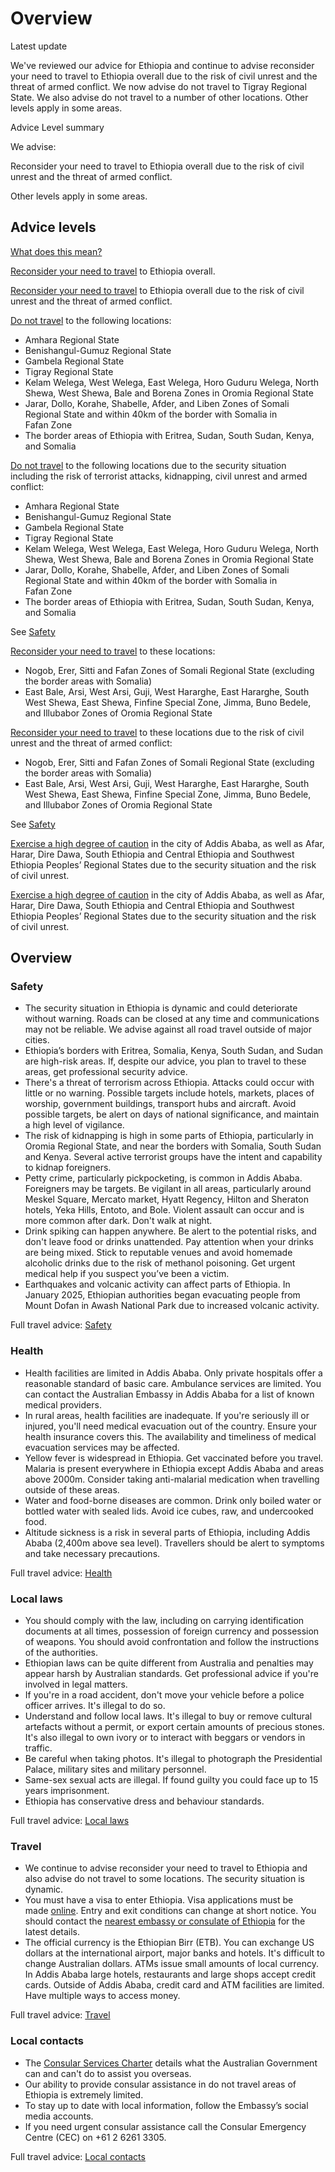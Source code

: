 # Overview

Latest update

We've reviewed our advice for Ethiopia and continue to advise reconsider your need to travel to Ethiopia overall due to the risk of civil unrest and the threat of armed conflict. We now advise do not travel to Tigray Regional State. We also advise do not travel to a number of other locations. Other levels apply in some areas.

Advice Level summary

We advise:

Reconsider your need to travel to Ethiopia overall due to the risk of civil unrest and the threat of armed conflict.

Other levels apply in some areas.

## Advice levels

[What does this mean?](/before-you-go/travel-advice-explained/)

[Reconsider your need to travel](https://www.smartraveller.gov.au/consular-services/travel-advice-explained#level3) to Ethiopia overall.

[Reconsider your need to travel](https://www.smartraveller.gov.au/consular-services/travel-advice-explained#level3) to Ethiopia overall due to the risk of civil unrest and the threat of armed conflict.

[Do not travel](https://www.smartraveller.gov.au/consular-services/travel-advice-explained#level4 ) to the following locations:

* Amhara Regional State
* Benishangul-Gumuz Regional State
* Gambela Regional State
* Tigray Regional State
* Kelam Welega, West Welega, East Welega, Horo Guduru Welega, North Shewa, West Shewa, Bale and Borena Zones in Oromia Regional State
* Jarar, Dollo, Korahe, Shabelle, Afder, and Liben Zones of Somali Regional State and within 40km of the border with Somalia in Fafan Zone
* The border areas of Ethiopia with Eritrea, Sudan, South Sudan, Kenya, and Somalia

[Do not travel](https://www.smartraveller.gov.au/consular-services/travel-advice-explained#level4 ) to the following locations due to the security situation including the risk of terrorist attacks, kidnapping, civil unrest and armed conflict: 

* Amhara Regional State
* Benishangul-Gumuz Regional State
* Gambela Regional State
* Tigray Regional State
* Kelam Welega, West Welega, East Welega, Horo Guduru Welega, North Shewa, West Shewa, Bale and Borena Zones in Oromia Regional State
* Jarar, Dollo, Korahe, Shabelle, Afder, and Liben Zones of Somali Regional State and within 40km of the border with Somalia in Fafan Zone
* The border areas of Ethiopia with Eritrea, Sudan, South Sudan, Kenya, and Somalia

See [Safety](#safety)

[Reconsider your need to travel](https://www.smartraveller.gov.au/consular-services/travel-advice-explained#level3) to these locations:

* Nogob, Erer, Sitti and Fafan Zones of Somali Regional State (excluding the border areas with Somalia)
* East Bale, Arsi, West Arsi, Guji, West Hararghe, East Hararghe, South West Shewa, East Shewa, Finfine Special Zone, Jimma, Buno Bedele, and Illubabor Zones of Oromia Regional State

[Reconsider your need to travel](https://www.smartraveller.gov.au/consular-services/travel-advice-explained#level3) to these locations due to the risk of civil unrest and the threat of armed conflict:

* Nogob, Erer, Sitti and Fafan Zones of Somali Regional State (excluding the border areas with Somalia)
* East Bale, Arsi, West Arsi, Guji, West Hararghe, East Hararghe, South West Shewa, East Shewa, Finfine Special Zone, Jimma, Buno Bedele, and Illubabor Zones of Oromia Regional State

See [Safety](#safety)

[Exercise a high degree of caution](https://www.smartraveller.gov.au/consular-services/travel-advice-explained#level2) in the city of Addis Ababa, as well as Afar, Harar, Dire Dawa, South Ethiopia and Central Ethiopia and Southwest Ethiopia Peoples’ Regional States due to the security situation and the risk of civil unrest.

[Exercise a high degree of caution](https://www.smartraveller.gov.au/consular-services/travel-advice-explained#level2) in the city of Addis Ababa, as well as Afar, Harar, Dire Dawa, South Ethiopia and Central Ethiopia and Southwest Ethiopia Peoples’ Regional States due to the security situation and the risk of civil unrest.

## Overview

### Safety

* The security situation in Ethiopia is dynamic and could deteriorate without warning. Roads can be closed at any time and communications may not be reliable. We advise against all road travel outside of major cities.
* Ethiopia’s borders with Eritrea, Somalia, Kenya, South Sudan, and Sudan are high-risk areas. If, despite our advice, you plan to travel to these areas, get professional security advice.
* There's a threat of terrorism across Ethiopia. Attacks could occur with little or no warning. Possible targets include hotels, markets, places of worship, government buildings, transport hubs and aircraft. Avoid possible targets, be alert on days of national significance, and maintain a high level of vigilance.
* The risk of kidnapping is high in some parts of Ethiopia, particularly in Oromia Regional State, and near the borders with Somalia, South Sudan and Kenya. Several active terrorist groups have the intent and capability to kidnap foreigners.
* Petty crime, particularly pickpocketing, is common in Addis Ababa. Foreigners may be targets. Be vigilant in all areas, particularly around Meskel Square, Mercato market, Hyatt Regency, Hilton and Sheraton hotels, Yeka Hills, Entoto, and Bole. Violent assault can occur and is more common after dark. Don't walk at night.
* Drink spiking can happen anywhere. Be alert to the potential risks, and don't leave food or drinks unattended. Pay attention when your drinks are being mixed. Stick to reputable venues and avoid homemade alcoholic drinks due to the risk of methanol poisoning. Get urgent medical help if you suspect you’ve been a victim.
* Earthquakes and volcanic activity can affect parts of Ethiopia. In January 2025, Ethiopian authorities began evacuating people from Mount Dofan in Awash National Park due to increased volcanic activity.

Full travel advice: [Safety](#safety)

### Health

* Health facilities are limited in Addis Ababa. Only private hospitals offer a reasonable standard of basic care. Ambulance services are limited. You can contact the Australian Embassy in Addis Ababa for a list of known medical providers.
* In rural areas, health facilities are inadequate. If you're seriously ill or injured, you'll need medical evacuation out of the country. Ensure your health insurance covers this. The availability and timeliness of medical evacuation services may be affected.
* Yellow fever is widespread in Ethiopia. Get vaccinated before you travel. Malaria is present everywhere in Ethiopia except Addis Ababa and areas above 2000m. Consider taking anti-malarial medication when travelling outside of these areas.
* Water and food-borne diseases are common. Drink only boiled water or bottled water with sealed lids. Avoid ice cubes, raw, and undercooked food.
* Altitude sickness is a risk in several parts of Ethiopia, including Addis Ababa (2,400m above sea level). Travellers should be alert to symptoms and take necessary precautions.

Full travel advice: [Health](#health)

### Local laws

* You should comply with the law, including on carrying identification documents at all times, possession of foreign currency and possession of weapons. You should avoid confrontation and follow the instructions of the authorities.
* Ethiopian laws can be quite different from Australia and penalties may appear harsh by Australian standards. Get professional advice if you're involved in legal matters.
* If you're in a road accident, don't move your vehicle before a police officer arrives. It's illegal to do so.
* Understand and follow local laws. It's illegal to buy or remove cultural artefacts without a permit, or export certain amounts of precious stones. It's also illegal to own ivory or to interact with beggars or vendors in traffic.
* Be careful when taking photos. It's illegal to photograph the Presidential Palace, military sites and military personnel.
* Same-sex sexual acts are illegal. If found guilty you could face up to 15 years imprisonment.
* Ethiopia has conservative dress and behaviour standards.

Full travel advice: [Local laws](#local-laws)

### Travel

* We continue to advise reconsider your need to travel to Ethiopia and also advise do not travel to some locations. The security situation is dynamic.
* You must have a visa to enter Ethiopia. Visa applications must be made [online](https://www.evisa.gov.et/#/home). Entry and exit conditions can change at short notice. You should contact the [nearest embassy or consulate of Ethiopia](https://protocol.dfat.gov.au/Public/Missions/66) for the latest details.
* The official currency is the Ethiopian Birr (ETB). You can exchange US dollars at the international airport, major banks and hotels. It's difficult to change Australian dollars. ATMs issue small amounts of local currency. In Addis Ababa large hotels, restaurants and large shops accept credit cards. Outside of Addis Ababa, credit card and ATM facilities are limited. Have multiple ways to access money.

Full travel advice: [Travel](#travel)

### Local contacts

* The [Consular Services Charter](/node/46) details what the Australian Government can and can't do to assist you overseas.
* Our ability to provide consular assistance in do not travel areas of Ethiopia is extremely limited.
* To stay up to date with local information, follow the Embassy’s social media accounts.
* If you need urgent consular assistance call the Consular Emergency Centre (CEC) on +61 2 6261 3305.

Full travel advice: [Local contacts](#local-contacts)